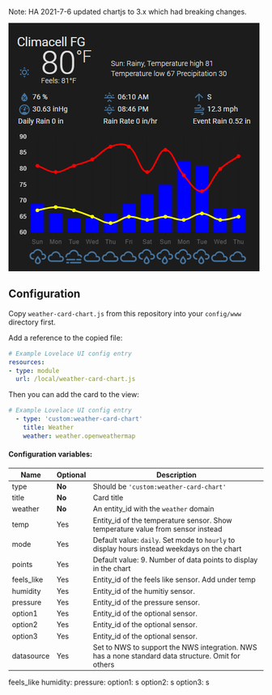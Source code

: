 Note: HA 2021-7-6 updated chartjs to 3.x which had breaking changes.

![nws](https://github.com/fancygaphtrn/lovelace-weather-card-chart/blob/master/Climacell.PNG)

## Configuration

Copy `weather-card-chart.js` from this repository into your `config/www` directory first.

Add a reference to the copied file:
```yaml
# Example Lovelace UI config entry
resources:
- type: module
  url: /local/weather-card-chart.js
```
Then you can add the card to the view:
```yaml
# Example Lovelace UI config entry
  - type: 'custom:weather-card-chart'
    title: Weather
    weather: weather.openweathermap
```

#### Configuration variables:

| Name       | Optional | Description                                                                                        |
| ---------- | -------- | -------------------------------------------------------------------------------------------------- |
| type       | **No**   | Should be `'custom:weather-card-chart'`                                                            |
| title      | **No**   | Card title                                                                                         |
| weather    | **No**   | An entity_id with the `weather` domain                                                             |
| temp       | Yes      | Entity_id of the temperature sensor. Show temperature value from sensor instead                    |
| mode       | Yes      | Default value: `daily`. Set mode to `hourly` to display hours instead weekdays on the chart        |
| points     | Yes      | Default value: 9. Number of data points to display in the chart                                    |
| feels_like | Yes      | Entity_id of the feels like sensor. Add under temp                                                 |
| humidity   | Yes      | Entity_id of the humitiy sensor.                                                                   |
| pressure   | Yes      | Entity_id of the pressure sensor.                                                                  |
| option1    | Yes      | Entity_id of the optional sensor.                                                                  |
| option2    | Yes      | Entity_id of the optional sensor.                                                                  |
| option3    | Yes      | Entity_id of the optional sensor.                                                                  |
| datasource | Yes      | Set to NWS to support the NWS integration. NWS has a none standard data structure.  Omit for others|

feels_like
humidity: 
pressure: 
option1: s
option2: s
option3: s
